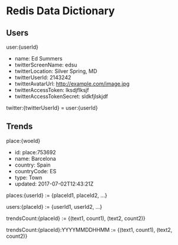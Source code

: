 # Redis Data Dictionary

## Users

user:{userId}

  - name: Ed Summers
  - twitterScreenName: edsu
  - twitterLocation: Silver Spring, MD
  - twitterUserId: 2143242
  - twitterAvatarUrl: http://example.com/image.jpg
  - twitterAccessToken: lksdjflksjf
  - twitterAccessTokenSecret: sldkfjlskjdf

twitter:{twitterUserId} = user:{userId}

## Trends

place:{woeId}

- id: place:753692
- name: Barcelona
- country: Spain
- countryCode: ES
- type: Town
- updated: 2017-07-02T12:43:21Z

places:{userId} := {placeId1, placeId2, ...}

users:{placeId} := {userId1, userId2, ...}

trendsCount:{placeId} := {(text1, count1), (text2, count2)}

trendsCount:{placeId}:YYYYMMDDHHMM := {(text1, count1), (text2, count2)}
